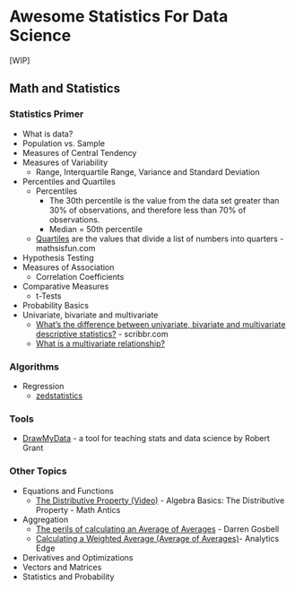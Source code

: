 # Awesome Statistics For Data Science

[WIP]

## Math and Statistics
### Statistics Primer
* What is data?
* Population vs. Sample 
* Measures of Central Tendency 
* Measures of Variability 
  * Range, Interquartile Range, Variance and Standard Deviation
* Percentiles and Quartiles
  * Percentiles
    * The 30th percentile is the value from the data set greater than 30% of observations, and therefore less than 70% of observations. 
    * Median = 50th percentile
  * [Quartiles](https://www.mathsisfun.com/data/quartiles.html) are the values that divide a list of numbers into quarters - mathsisfun.com
* Hypothesis Testing 
* Measures of Association
  * Correlation Coefficients 
* Comparative Measures 
  * t-Tests
* Probability Basics
* Univariate, bivariate and multivariate
  * [What’s the difference between univariate, bivariate and multivariate descriptive statistics?](https://www.scribbr.com/frequently-asked-questions/univariate-vs-bivariate-vs-multivariate/) - scribbr.com
  * [What is a multivariate relationship?](https://treehozz.com/what-is-a-multivariate-relationship)

### Algorithms 
* Regression
  * [zedstatistics](https://www.youtube.com/watch?v=aq8VU5KLmkY&list=PLTNMv857s9WUI1Nz4SssXDKAELESXz-bi)

### Tools
* [DrawMyData](http://robertgrantstats.co.uk/drawmydata.html) - a tool for teaching stats and data science by Robert Grant

### Other Topics
* Equations and Functions
  * [The Distributive Property (Video)](https://www.youtube.com/watch?v=v-6MShC82ow) - Algebra Basics: The Distributive Property - Math Antics
* Aggregation
  * [The perils of calculating an Average of Averages](http://geekswithblogs.net/darrengosbell/archive/2014/07/28/the-perils-of-calculating-an-average-of-averages.aspx) - Darren Gosbell
  * [Calculating a Weighted Average (Average of Averages)](https://help.analyticsedge.com/howto/calculating-the-average-of-averages/)- Analytics Edge
* Derivatives and Optimizations
* Vectors and Matrices
* Statistics and Probability
